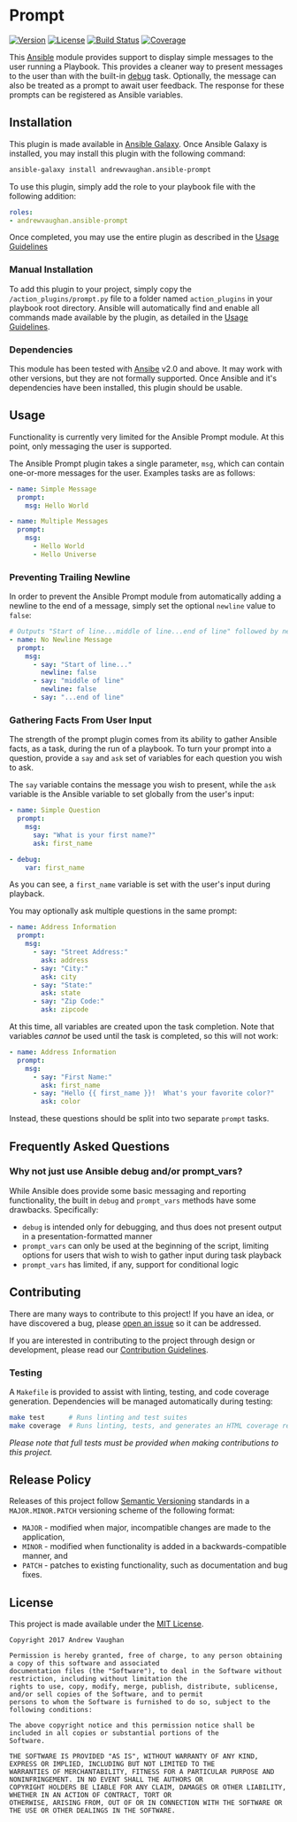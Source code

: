 # Prompt

[![Version][version-image]][github-release]
[![License][license-image]][github-license]
[![Build Status][build-image]][travis-detail]
[![Coverage][coverage-image]][coveralls-detail]

This [Ansible][ansible] module provides support to display simple messages to the user running a Playbook.  This
provides a cleaner way to present messages to the user than with the built-in [debug][ansible-debug] task.
Optionally, the message can also be treated as a prompt to await user feedback.  The response for these prompts can
be registered as Ansible variables.

## Installation

This plugin is made available in [Ansible Galaxy](https://galaxy.ansible.com/).  Once Ansible Galaxy is installed, you
may install this plugin with the following command:

```bash
ansible-galaxy install andrewvaughan.ansible-prompt
```

To use this plugin, simply add the role to your playbook file with the following addition:

```yml
roles:
- andrewvaughan.ansible-prompt
```

Once completed, you may use the entire plugin as described in the [Usage Guidelines](#usage)

### Manual Installation

To add this plugin to your project, simply copy the `/action_plugins/prompt.py` file to a folder named
`action_plugins` in your playbook root directory.  Ansible will automatically find and enable all commands made
available by the plugin, as detailed in the [Usage Guidelines](#usage).

### Dependencies

This module has been tested with [Ansibe][ansible] v2.0 and above.  It may work with other versions, but they are not
formally supported.  Once Ansible and it's dependencies have been installed, this plugin should be usable.

## Usage

Functionality is currently very limited for the Ansible Prompt module.  At this point, only messaging the user is
supported.

The Ansible Prompt plugin takes a single parameter, `msg`, which can contain one-or-more messages for the user.
Examples tasks are as follows:

```yaml
- name: Simple Message
  prompt:
    msg: Hello World

- name: Multiple Messages
  prompt:
    msg:
      - Hello World
      - Hello Universe
```

### Preventing Trailing Newline

In order to prevent the Ansible Prompt module from automatically adding a newline to the end of a message, simply
set the optional `newline` value to `false`:

```yaml
# Outputs "Start of line...middle of line...end of line" followed by newline
- name: No Newline Message
  prompt:
    msg:
      - say: "Start of line..."
        newline: false
      - say: "middle of line"
        newline: false
      - say: "...end of line"
```

### Gathering Facts From User Input

The strength of the prompt plugin comes from its ability to gather Ansible facts, as a task, during the run of a
playbook.  To turn your prompt into a question, provide a `say` and `ask` set of variables for each question you wish
to ask.

The `say` variable contains the message you wish to present, while the `ask` variable is the Ansible variable to
set globally from the user's input:

```yaml
- name: Simple Question
  prompt:
    msg:
      say: "What is your first name?"
      ask: first_name

- debug:
    var: first_name
```

As you can see, a `first_name` variable is set with the user's input during playback.

You may optionally ask multiple questions in the same prompt:

```yaml
- name: Address Information
  prompt:
    msg:
      - say: "Street Address:"
        ask: address
      - say: "City:"
        ask: city
      - say: "State:"
        ask: state
      - say: "Zip Code:"
        ask: zipcode
```

At this time, all variables are created upon the task completion.  Note that variables *cannot* be used until the task
is completed, so this will not work:

```yaml
- name: Address Information
  prompt:
    msg:
      - say: "First Name:"
        ask: first_name
      - say: "Hello {{ first_name }}!  What's your favorite color?"
        ask: color
```

Instead, these questions should be split into two separate `prompt` tasks.

## Frequently Asked Questions

### Why not just use Ansible debug and/or prompt_vars?

While Ansible does provide some basic messaging and reporting functionality, the built in `debug` and `prompt_vars`
methods have some drawbacks.  Specifically:

* `debug` is intended only for debugging, and thus does not present output in a presentation-formatted manner
* `prompt_vars` can only be used at the beginning of the script, limiting options for users that wish to wish to gather input during task playback
* `prompt_vars` has limited, if any, support for conditional logic

## Contributing

There are many ways to contribute to this project!  If you have an idea, or have discovered a bug, please
[open an issue][github-issue] so it can be addressed.

If you are interested in contributing to the project through design or development, please read our
[Contribution Guidelines][github-contribute].

### Testing

A `Makefile` is provided to assist with linting, testing, and code coverage generation.  Dependencies will be managed
automatically during testing:

```bash
make test      # Runs linting and test suites
make coverage  # Runs linting, tests, and generates an HTML coverage report
```

*Please note that full tests must be provided when making contributions to this project.*

## Release Policy

Releases of this project follow [Semantic Versioning][semver] standards in a `MAJOR.MINOR.PATCH`
versioning scheme of the following format:

* `MAJOR` - modified when major, incompatible changes are made to the application,
* `MINOR` - modified when functionality is added in a backwards-compatible manner, and
* `PATCH` - patches to existing functionality, such as documentation and bug fixes.

## License

This project is made available under the [MIT License][github-license].

```
Copyright 2017 Andrew Vaughan

Permission is hereby granted, free of charge, to any person obtaining a copy of this software and associated
documentation files (the "Software"), to deal in the Software without restriction, including without limitation the
rights to use, copy, modify, merge, publish, distribute, sublicense, and/or sell copies of the Software, and to permit
persons to whom the Software is furnished to do so, subject to the following conditions:

The above copyright notice and this permission notice shall be included in all copies or substantial portions of the
Software.

THE SOFTWARE IS PROVIDED "AS IS", WITHOUT WARRANTY OF ANY KIND, EXPRESS OR IMPLIED, INCLUDING BUT NOT LIMITED TO THE
WARRANTIES OF MERCHANTABILITY, FITNESS FOR A PARTICULAR PURPOSE AND NONINFRINGEMENT. IN NO EVENT SHALL THE AUTHORS OR
COPYRIGHT HOLDERS BE LIABLE FOR ANY CLAIM, DAMAGES OR OTHER LIABILITY, WHETHER IN AN ACTION OF CONTRACT, TORT OR
OTHERWISE, ARISING FROM, OUT OF OR IN CONNECTION WITH THE SOFTWARE OR THE USE OR OTHER DEALINGS IN THE SOFTWARE.
```


[version-image]:     http://img.shields.io/badge/release-0.2.0-blue.svg?style=flat
[license-image]:     http://img.shields.io/badge/license-MIT-blue.svg?style=flat
[build-image]:       https://travis-ci.org/andrewvaughan/ansible-prompt.svg?branch=master
[coverage-image]:    https://coveralls.io/repos/github/andrewvaughan/ansible-prompt/badge.svg?branch=master

[github-contribute]: https://github.com/andrewvaughan/ansible-prompt/blob/master/.github/CONTRIBUTING.md
[github-issue]:      https://github.com/andrewvaughan/ansible-prompt/issues
[github-license]:    https://github.com/andrewvaughan/ansible-prompt/blob/master/LICENSE
[github-release]:    https://github.com/andrewvaughan/ansible-prompt/releases

[travis-detail]:     https://travis-ci.org/andrewvaughan/ansible-prompt
[coveralls-detail]:  https://coveralls.io/github/andrewvaughan/ansible-prompt?branch=master

[ansible]:           https://www.ansible.com/
[ansible-debug]:     http://docs.ansible.com/ansible/latest/debug_module.html
[semver]:            http://semver.org/
